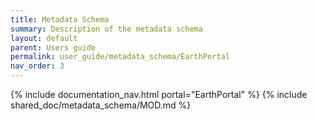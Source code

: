 ```yaml
---
title: Metadata Schema
summary: Description of the metadata schema
layout: default
parent: Users guide
permalink: user_guide/metadata_schema/EarthPortal
nav_order: 3
---
```


{% include documentation_nav.html portal="EarthPortal"  %}
{% include shared_doc/metadata_schema/MOD.md  %}